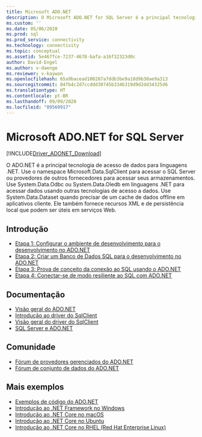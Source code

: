 ```yaml
---
title: Microsoft ADO.NET
description: O Microsoft ADO.NET for SQL Server é a principal tecnologia de acesso de dados das linguagens .NET. Use o namespace Microsoft.Data.SqlClient para acessar o SQL Server.
ms.custom: ''
ms.date: 05/06/2020
ms.prod: sql
ms.prod_service: connectivity
ms.technology: connectivity
ms.topic: conceptual
ms.assetid: 5e467fce-7237-4678-bafa-a16f32323d0c
author: David-Engel
ms.author: v-daenge
ms.reviewer: v-kaywon
ms.openlocfilehash: 65a9bacead100287a7ddb3be9a18d9b30ae9a313
ms.sourcegitcommit: 04fb4c2d7ccddd30745b334b319d9d2dd34325d6
ms.translationtype: HT
ms.contentlocale: pt-BR
ms.lasthandoff: 09/09/2020
ms.locfileid: "89569917"
---
```

# <a name="microsoft-adonet-for-sql-server"></a>Microsoft ADO.NET for SQL Server

[!INCLUDE[Driver_ADONET_Download](../../includes/driver_adonet_download.md)]

O ADO.NET é a principal tecnologia de acesso de dados para linguagens .NET. Use o namespace Microsoft.Data.SqlClient para acessar o SQL Server ou provedores de outros fornecedores para acessar seus armazenamentos. Use System.Data.Odbc ou System.Data.Oledb em linguagens .NET para acessar dados usando outras tecnologias de acesso a dados. Use System.Data.Dataset quando precisar de um cache de dados offline em aplicativos cliente. Ele também fornece recursos XML e de persistência local que podem ser úteis em serviços Web.  
  
## <a name="getting-started"></a>Introdução  
* [Etapa 1: Configurar o ambiente de desenvolvimento para o desenvolvimento no ADO.NET](step-1-configure-development-environment-ado-net-development.md)  
* [Etapa 2: Criar um Banco de Dados SQL para o desenvolvimento no ADO.NET](step-2-create-sql-database-ado-net-development.md)  
* [Etapa 3: Prova de conceito da conexão ao SQL usando o ADO.NET](step-3-connect-sql-ado-net.md)  
* [Etapa 4: Conectar-se de modo resiliente ao SQL com ADO.NET](step-4-connect-resiliently-sql-ado-net.md)  
  
## <a name="documentation"></a>Documentação  
* [Visão geral do ADO.NET](/dotnet/framework/data/adonet/)
* [Introdução ao driver do SqlClient](get-started-sqlclient-driver.md)  
* [Visão geral do driver do SqlClient](overview-sqlclient-driver.md)  
* [SQL Server e ADO.NET](./sql/index.md)
  
## <a name="community"></a>Comunidade  
* [Fórum de provedores gerenciados do ADO.NET](https://social.msdn.microsoft.com/Forums/en-US/home?forum=adodotnetdataproviders)  
* [Fórum de conjunto de dados do ADO.NET](https://social.msdn.microsoft.com/Forums/en-US/home?forum=adodotnetdataset)  
  
## <a name="more-samples"></a>Mais exemplos  
* [Exemplos de código do ADO.NET](/dotnet/framework/data/adonet/ado-net-code-examples)  
* [Introdução ao .NET Framework no Windows](https://www.microsoft.com/sql-server/developer-get-started/csharp/win/)
* [Introdução ao .NET Core no macOS](https://www.microsoft.com/sql-server/developer-get-started/csharp/macos/)
* [Introdução ao .NET Core no Ubuntu](https://www.microsoft.com/sql-server/developer-get-started/csharp/ubuntu/)
* [Introdução ao .NET Core no RHEL (Red Hat Enterprise Linux)](https://www.microsoft.com/sql-server/developer-get-started/csharp/rhel/)
  
